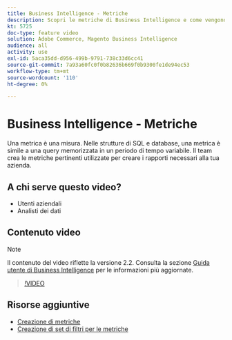 ```yaml
---
title: Business Intelligence - Metriche
description: Scopri le metriche di Business Intelligence e come vengono utilizzate per creare rapporti.
kt: 5725
doc-type: feature video
solution: Adobe Commerce, Magento Business Intelligence
audience: all
activity: use
exl-id: 5aca35dd-d956-499b-9791-738c33d6cc41
source-git-commit: 7a93a60fc0f0b82636b669f0b9300fe1de94ec53
workflow-type: tm+mt
source-wordcount: '110'
ht-degree: 0%

---
```


# Business Intelligence - Metriche

Una metrica è una misura. Nelle strutture di SQL e database, una metrica è simile a una query memorizzata in un periodo di tempo variabile. Il team crea le metriche pertinenti utilizzate per creare i rapporti necessari alla tua azienda.

## A chi serve questo video?

- Utenti aziendali
- Analisti dei dati

## Contenuto video

>[!NOTE]
>
>Il contenuto del video riflette la versione 2.2. Consulta la sezione [Guida utente di Business Intelligence](https://docs.magento.com/mbi/) per le informazioni più aggiornate.

>[!VIDEO](https://video.tv.adobe.com/v/35980?quality=12&learn=on)

## Risorse aggiuntive

- [Creazione di metriche](https://docs.magento.com/mbi/data-user/reports/ess-manage-data-metrics.html)
- [Creazione di set di filtri per le metriche](https://docs.magento.com/mbi/data-user/reports/ess-manage-data-filters.html)
